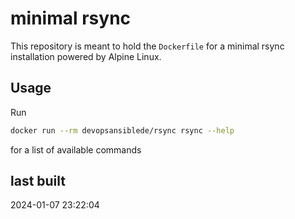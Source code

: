 # minimal rsync 

This repository is meant to hold the `Dockerfile` for a minimal rsync installation powered by Alpine Linux.

## Usage

Run

```sh
docker run --rm devopsansiblede/rsync rsync --help
```

for a list of available commands

## last built

2024-01-07 23:22:04
